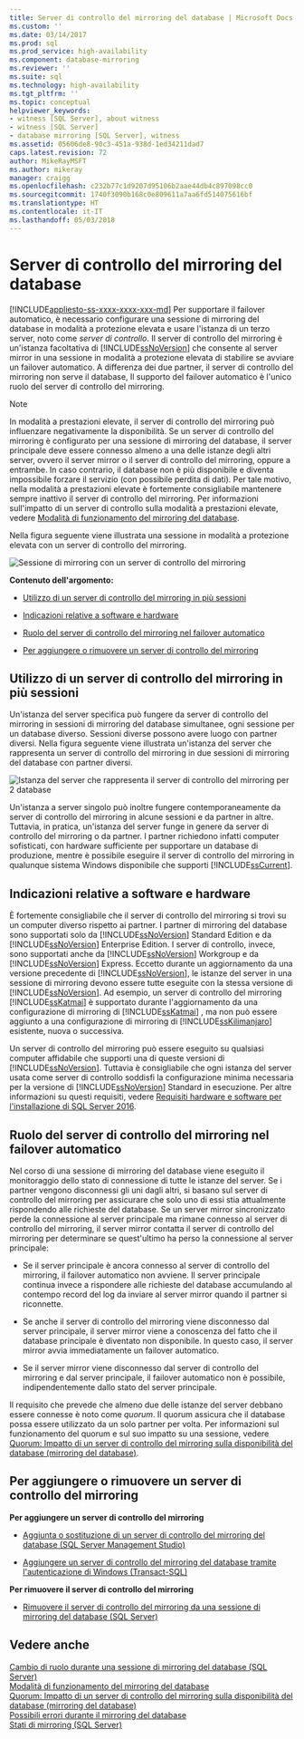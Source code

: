 ```yaml
---
title: Server di controllo del mirroring del database | Microsoft Docs
ms.custom: ''
ms.date: 03/14/2017
ms.prod: sql
ms.prod_service: high-availability
ms.component: database-mirroring
ms.reviewer: ''
ms.suite: sql
ms.technology: high-availability
ms.tgt_pltfrm: ''
ms.topic: conceptual
helpviewer_keywords:
- witness [SQL Server], about witness
- witness [SQL Server]
- database mirroring [SQL Server], witness
ms.assetid: 05606de8-90c3-451a-938d-1ed34211dad7
caps.latest.revision: 72
author: MikeRayMSFT
ms.author: mikeray
manager: craigg
ms.openlocfilehash: c232b77c1d9207d95106b2aae44db4c897098cc0
ms.sourcegitcommit: 1740f3090b168c0e809611a7aa6fd514075616bf
ms.translationtype: HT
ms.contentlocale: it-IT
ms.lasthandoff: 05/03/2018
---
```

# <a name="database-mirroring-witness"></a>Server di controllo del mirroring del database
[!INCLUDE[appliesto-ss-xxxx-xxxx-xxx-md](../../includes/appliesto-ss-xxxx-xxxx-xxx-md.md)]
  Per supportare il failover automatico, è necessario configurare una sessione di mirroring del database in modalità a protezione elevata e usare l'istanza di un terzo server, noto come *server di controllo*. Il server di controllo del mirroring è un'istanza facoltativa di [!INCLUDE[ssNoVersion](../../includes/ssnoversion-md.md)] che consente al server mirror in una sessione in modalità a protezione elevata di stabilire se avviare un failover automatico. A differenza dei due partner, il server di controllo del mirroring non serve il database, Il supporto del failover automatico è l'unico ruolo del server di controllo del mirroring.  
  
> [!NOTE]  
>  In modalità a prestazioni elevate, il server di controllo del mirroring può influenzare negativamente la disponibilità. Se un server di controllo del mirroring è configurato per una sessione di mirroring del database, il server principale deve essere connesso almeno a una delle istanze degli altri server, ovvero il server mirror o il server di controllo del mirroring, oppure a entrambe. In caso contrario, il database non è più disponibile e diventa impossibile forzare il servizio (con possibile perdita di dati). Per tale motivo, nella modalità a prestazioni elevate è fortemente consigliabile mantenere sempre inattivo il server di controllo del mirroring. Per informazioni sull'impatto di un server di controllo sulla modalità a prestazioni elevate, vedere [Modalità di funzionamento del mirroring del database](../../database-engine/database-mirroring/database-mirroring-operating-modes.md).  
  
 Nella figura seguente viene illustrata una sessione in modalità a protezione elevata con un server di controllo del mirroring.  
  
 ![Sessione di mirroring con un server di controllo del mirroring](../../database-engine/database-mirroring/media/dbm-3-way-session-intro.gif "Sessione di mirroring con un server di controllo del mirroring")  
  
 **Contenuto dell'argomento:**  
  
-   [Utilizzo di un server di controllo del mirroring in più sessioni](#InMultipleSessions)  
  
-   [Indicazioni relative a software e hardware](#SwHwRecommendations)  
  
-   [Ruolo del server di controllo del mirroring nel failover automatico](#InAutoFo)  
  
-   [Per aggiungere o rimuovere un server di controllo del mirroring](#AddRemoveWitness)  
  
##  <a name="InMultipleSessions"></a> Utilizzo di un server di controllo del mirroring in più sessioni  
 Un'istanza del server specifica può fungere da server di controllo del mirroring in sessioni di mirroring del database simultanee, ogni sessione per un database diverso. Sessioni diverse possono avere luogo con partner diversi. Nella figura seguente viene illustrata un'istanza del server che rappresenta un server di controllo del mirroring in due sessioni di mirroring del database con partner diversi.  
  
 ![Istanza del server che rappresenta il server di controllo del mirroring per 2 database](../../database-engine/database-mirroring/media/dbm-witness-in-2-sessions.gif "Istanza del server che rappresenta il server di controllo del mirroring per 2 database")  
  
 Un'istanza a server singolo può inoltre fungere contemporaneamente da server di controllo del mirroring in alcune sessioni e da partner in altre. Tuttavia, in pratica, un'istanza del server funge in genere da server di controllo del mirroring o da partner. I partner richiedono infatti computer sofisticati, con hardware sufficiente per supportare un database di produzione, mentre è possibile eseguire il server di controllo del mirroring in qualunque sistema Windows disponibile che supporti [!INCLUDE[ssCurrent](../../includes/sscurrent-md.md)].  
  
##  <a name="SwHwRecommendations"></a> Indicazioni relative a software e hardware  
 È fortemente consigliabile che il server di controllo del mirroring si trovi su un computer diverso rispetto ai partner. I partner di mirroring del database sono supportati solo da [!INCLUDE[ssNoVersion](../../includes/ssnoversion-md.md)] Standard Edition e da [!INCLUDE[ssNoVersion](../../includes/ssnoversion-md.md)] Enterprise Edition. I server di controllo, invece, sono supportati anche da [!INCLUDE[ssNoVersion](../../includes/ssnoversion-md.md)] Workgroup e da [!INCLUDE[ssNoVersion](../../includes/ssnoversion-md.md)] Express. Eccetto durante un aggiornamento da una versione precedente di [!INCLUDE[ssNoVersion](../../includes/ssnoversion-md.md)], le istanze del server in una sessione di mirroring devono essere tutte eseguite con la stessa versione di [!INCLUDE[ssNoVersion](../../includes/ssnoversion-md.md)]. Ad esempio, un server di controllo del mirroring [!INCLUDE[ssKatmai](../../includes/sskatmai-md.md)] è supportato durante l'aggiornamento da una configurazione di mirroring di [!INCLUDE[ssKatmai](../../includes/sskatmai-md.md)] , ma non può essere aggiunto a una configurazione di mirroring di [!INCLUDE[ssKilimanjaro](../../includes/sskilimanjaro-md.md)] esistente, nuova o successiva.  
  
 Un server di controllo del mirroring può essere eseguito su qualsiasi computer affidabile che supporti una di queste versioni di [!INCLUDE[ssNoVersion](../../includes/ssnoversion-md.md)]. Tuttavia è consigliabile che ogni istanza del server usata come server di controllo soddisfi la configurazione minima necessaria per la versione di [!INCLUDE[ssNoVersion](../../includes/ssnoversion-md.md)] Standard in esecuzione. Per altre informazioni su questi requisiti, vedere [Requisiti hardware e software per l'installazione di SQL Server 2016](../../sql-server/install/hardware-and-software-requirements-for-installing-sql-server.md).  
  
##  <a name="InAutoFo"></a> Ruolo del server di controllo del mirroring nel failover automatico  
 Nel corso di una sessione di mirroring del database viene eseguito il monitoraggio dello stato di connessione di tutte le istanze del server. Se i partner vengono disconnessi gli uni dagli altri, si basano sul server di controllo del mirroring per assicurare che solo uno di essi stia attualmente rispondendo alle richieste del database. Se un server mirror sincronizzato perde la connessione al server principale ma rimane connesso al server di controllo del mirroring, il server mirror contatta il server di controllo del mirroring per determinare se quest'ultimo ha perso la connessione al server principale:  
  
-   Se il server principale è ancora connesso al server di controllo del mirroring, il failover automatico non avviene. Il server principale continua invece a rispondere alle richieste del database accumulando al contempo record del log da inviare al server mirror quando il partner si riconnette.  
  
-   Se anche il server di controllo del mirroring viene disconnesso dal server principale, il server mirror viene a conoscenza del fatto che il database principale è diventato non disponibile. In questo caso, il server mirror avvia immediatamente un failover automatico.  
  
-   Se il server mirror viene disconnesso dal server di controllo del mirroring e dal server principale, il failover automatico non è possibile, indipendentemente dallo stato del server principale.  
  
 Il requisito che prevede che almeno due delle istanze del server debbano essere connesse è noto come *quorum*. Il quorum assicura che il database possa essere utilizzato da un solo partner per volta. Per informazioni sul funzionamento del quorum e sul suo impatto su una sessione, vedere [Quorum: Impatto di un server di controllo del mirroring sulla disponibilità del database &#40;mirroring del database&#41;](../../database-engine/database-mirroring/quorum-how-a-witness-affects-database-availability-database-mirroring.md).  
  
##  <a name="AddRemoveWitness"></a> Per aggiungere o rimuovere un server di controllo del mirroring  
 **Per aggiungere un server di controllo del mirroring**  
  
-   [Aggiunta o sostituzione di un server di controllo del mirroring del database &#40;SQL Server Management Studio&#41;](../../database-engine/database-mirroring/add-or-replace-a-database-mirroring-witness-sql-server-management-studio.md)  
  
-   [Aggiungere un server di controllo del mirroring del database tramite l'autenticazione di Windows &#40;Transact-SQL&#41;](../../database-engine/database-mirroring/add-a-database-mirroring-witness-using-windows-authentication-transact-sql.md)  
  
 **Per rimuovere il server di controllo del mirroring**  
  
-   [Rimuovere il server di controllo del mirroring da una sessione di mirroring del database &#40;SQL Server&#41;](../../database-engine/database-mirroring/remove-the-witness-from-a-database-mirroring-session-sql-server.md)  
  
## <a name="see-also"></a>Vedere anche  
 [Cambio di ruolo durante una sessione di mirroring del database &#40;SQL Server&#41;](../../database-engine/database-mirroring/role-switching-during-a-database-mirroring-session-sql-server.md)   
 [Modalità di funzionamento del mirroring del database](../../database-engine/database-mirroring/database-mirroring-operating-modes.md)   
 [Quorum: Impatto di un server di controllo del mirroring sulla disponibilità del database &#40;mirroring del database&#41;](../../database-engine/database-mirroring/quorum-how-a-witness-affects-database-availability-database-mirroring.md)   
 [Possibili errori durante il mirroring del database](../../database-engine/database-mirroring/possible-failures-during-database-mirroring.md)   
 [Stati di mirroring &#40;SQL Server&#41;](../../database-engine/database-mirroring/mirroring-states-sql-server.md)  
  
  

